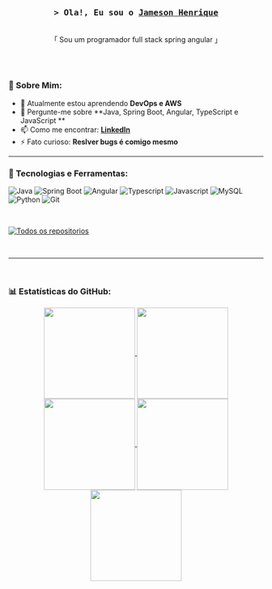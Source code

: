 




<!-- Intro  -->
<h3 align="center">
        <samp>&gt; Ola!, Eu sou o
                <b><a target="_blank" href="https://alsiam.com">Jameson Henrique</a></b>
        </samp>
</h3>


<p align="center"> 
    <br>
    「 Sou um programador full stack spring angular</b> 」
    <br>
    <br>
  </samp>
</p>




</p>

<br/>

### 🚀 Sobre Mim:

- 🌱 Atualmente estou aprendendo **DevOps e AWS**
- 💬 Pergunte-me sobre **Java, Spring Boot, Angular, TypeScript e JavaScript **
- 📫 Como me encontrar: **[LinkedIn](https://www.linkedin.com/in/jamesonhenrique/)**
- ⚡ Fato curioso: **Reslver bugs é comigo mesmo**

---

### 💼 Tecnologias e Ferramentas:

![Java](https://img.shields.io/badge/Java-ED8B00?style=for-the-badge&logo=openjdk&logoColor=white)
![Spring Boot](https://img.shields.io/badge/Spring-6DB33F?style=for-the-badge&logo=spring&logoColor=white)
![Angular](https://img.shields.io/badge/Angular-DD0031?style=for-the-badge&logo=angular&logoColor=white)
![Typescript](https://img.shields.io/badge/TypeScript-007ACC?style=for-the-badge&logo=typescript&logoColor=white)
![Javascript](https://img.shields.io/badge/Javascript-F0DB4F?style=for-the-badge&labelColor=black&logo=javascript&logoColor=F0DB4F)
![MySQL](	https://img.shields.io/badge/MySQL-00000F?style=for-the-badge&logo=mysql&logoColor=white)
![Python](https://img.shields.io/badge/python-3670A0?style=for-the-badge&logo=python&logoColor=ffdd54)
![Git](https://img.shields.io/badge/Git-F05032?style=for-the-badge&logo=git&logoColor=white)

<br/>



<p align="left">
  <a href="https://github.com/JamesonHenrique?tab=repositories" target="_blank"><img alt="Todos os repositorios" title="tODOS OS REPOSITORIOS" src="https://img.shields.io/badge/-All%20Repos-2962FF?style=for-the-badge&logo=koding&logoColor=white"/></a>
</p>

<br/>
<hr/>
<br/>

### 📊 Estatísticas do GitHub:
<div align="center">
<a href="https://github.com/JamesonHenrique">
<img align="center" src="http://github-profile-summary-cards.vercel.app/api/cards/stats?username=JamesonHenrique&theme=2077" height="180em" />
<img align="center" src="http://github-profile-summary-cards.vercel.app/api/cards/most-commit-language?username=JamesonHenrique&theme=2077" height="180em" />
<img align="center" src="http://github-profile-summary-cards.vercel.app/api/cards/repos-per-language?username=JamesonHenrique&theme=2077" height="180em" />
<img align="center" src="http://github-profile-summary-cards.vercel.app/api/cards/productive-time?username=JamesonHenrique&theme=2077" height="180em" />
<img align="center" src="http://github-profile-summary-cards.vercel.app/api/cards/profile-details?username=JamesonHenrique&theme=2077" height="180em" />
</div>
